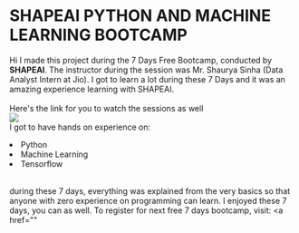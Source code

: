 # SHAPEAI PYTHON AND MACHINE LEARNING BOOTCAMP
Hi I made this project during the 7 Days Free Bootcamp, conducted by <b>SHAPEAI</b>.
The instructor during the session was Mr. Shaurya Sinha (Data Analyst Intern at Jio). I got to learn a lot during these 7 Days and it was an amazing experience learning with SHAPEAI.
<br><br>Here's the link for you to watch the sessions as well<br>
<a href="https://www.youtube.com/watch?v=NDX7g24Kito&list=PL7zl8TDRnbulNEA-59W7wWgCWE8LE0D6h"> <img src="https://github.com/ShapeAI/PYTHON-AND-DATA-ANALYTICS/blob/main/YOUTUBE%20THUMBNAIL-5.png"> </a>
<br>I got to have hands on experience on:
<li>Python
<li>Machine Learning
<li>Tensorflow
  
<br>during these 7 days, everything was explained from the very basics so that anyone with zero experience on programming can learn.
I enjoyed these 7 days, you can as well. To register for next free 7 days bootcamp, visit:
<a href=""
 
